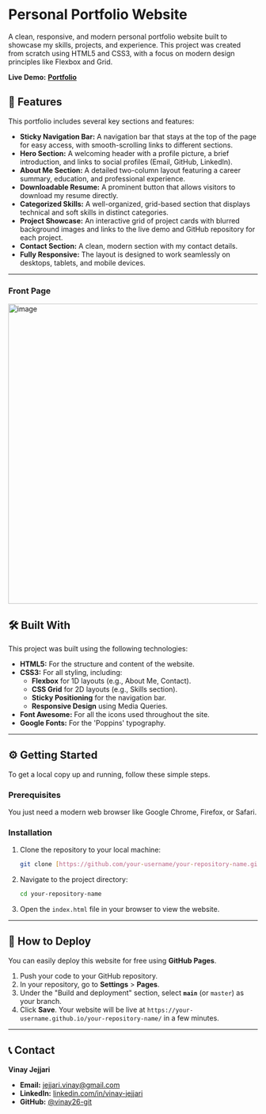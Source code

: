 # Personal Portfolio Website

A clean, responsive, and modern personal portfolio website built to showcase my skills, projects, and experience. This project was created from scratch using HTML5 and CSS3, with a focus on modern design principles like Flexbox and Grid.

**Live Demo:** [**Portfolio**](https://vinay26-git.github.io/Portfolio/)

## 🚀 Features

This portfolio includes several key sections and features:

* **Sticky Navigation Bar:** A navigation bar that stays at the top of the page for easy access, with smooth-scrolling links to different sections.
* **Hero Section:** A welcoming header with a profile picture, a brief introduction, and links to social profiles (Email, GitHub, LinkedIn).
* **About Me Section:** A detailed two-column layout featuring a career summary, education, and professional experience.
* **Downloadable Resume:** A prominent button that allows visitors to download my resume directly.
* **Categorized Skills:** A well-organized, grid-based section that displays technical and soft skills in distinct categories.
* **Project Showcase:** An interactive grid of project cards with blurred background images and links to the live demo and GitHub repository for each project.
* **Contact Section:** A clean, modern section with my contact details.
* **Fully Responsive:** The layout is designed to work seamlessly on desktops, tablets, and mobile devices.

---

### Front Page 
 <img width="1346" height="606" alt="image" src="https://github.com/user-attachments/assets/c71a7b81-fdc2-42a7-b2e0-3c4fcd4fb399" />

## 🛠️ Built With

This project was built using the following technologies:

* **HTML5:** For the structure and content of the website.
* **CSS3:** For all styling, including:
    * **Flexbox** for 1D layouts (e.g., About Me, Contact).
    * **CSS Grid** for 2D layouts (e.g., Skills section).
    * **Sticky Positioning** for the navigation bar.
    * **Responsive Design** using Media Queries.
* **Font Awesome:** For all the icons used throughout the site.
* **Google Fonts:** For the 'Poppins' typography.

---

## ⚙️ Getting Started

To get a local copy up and running, follow these simple steps.

### Prerequisites

You just need a modern web browser like Google Chrome, Firefox, or Safari.

### Installation

1.  Clone the repository to your local machine:
    ```sh
    git clone [https://github.com/your-username/your-repository-name.git](https://github.com/your-username/your-repository-name.git)
    ```
2.  Navigate to the project directory:
    ```sh
    cd your-repository-name
    ```
3.  Open the `index.html` file in your browser to view the website.

---

## 🚀 How to Deploy

You can easily deploy this website for free using **GitHub Pages**.

1.  Push your code to your GitHub repository.
2.  In your repository, go to **Settings** > **Pages**.
3.  Under the "Build and deployment" section, select **`main`** (or `master`) as your branch.
4.  Click **Save**. Your website will be live at `https://your-username.github.io/your-repository-name/` in a few minutes.

---

## 📞 Contact

**Vinay Jejjari**

* **Email:** [jejjari.vinay@gmail.com](mailto:jejjari.vinay@gmail.com)
* **LinkedIn:** [linkedin.com/in/vinay-jejjari](https://www.linkedin.com/in/vinay-jejjari-505857258)
* **GitHub:** [@vinay26-git](https://github.com/vinay26-git)
